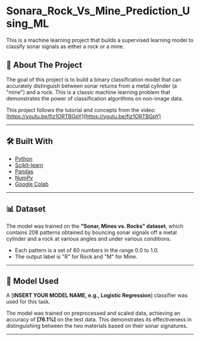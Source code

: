 # Sonara_Rock_Vs_Mine_Prediction_Using_ML

This is a machine learning project that builds a supervised learning model to classify sonar signals as either a rock or a mine.

## 🎯 About The Project

The goal of this project is to build a binary classification model that can accurately distinguish between sonar returns from a metal cylinder (a "mine") and a rock. This is a classic machine learning problem that demonstrates the power of classification algorithms on non-image data.

This project follows the tutorial and concepts from the video: [https://youtu.be/fiz1ORTBGpY](https://youtu.be/fiz1ORTBGpY)

---

## 🛠️ Built With

* [Python](https://www.python.org/)
* [Scikit-learn](https://scikit-learn.org/)
* [Pandas](https://pandas.pydata.org/)
* [NumPy](https://numpy.org/)
* [Google Colab](https://colab.research.google.com/)

---

## 📊 Dataset

The model was trained on the **"Sonar, Mines vs. Rocks" dataset**, which contains 208 patterns obtained by bouncing sonar signals off a metal cylinder and a rock at various angles and under various conditions.

* Each pattern is a set of 60 numbers in the range 0.0 to 1.0.
* The output label is "R" for Rock and "M" for Mine.

---

## 🤖 Model Used

A [**INSERT YOUR MODEL NAME, e.g., Logistic Regression**] classifier was used for this task.

The model was trained on preprocessed and scaled data, achieving an accuracy of **[76.1%]** on the test data. This demonstrates its effectiveness in distinguishing between the two materials based on their sonar signatures.

---
